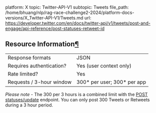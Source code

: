 platform: X
topic: Twitter-API-V1
subtopic: Tweets
file_path: /home/bhuang/nlp/rag-race-challenge2-2024/platform-docs-versions/X_Twitter-API-V1/Tweets.md
url: https://developer.twitter.com/en/docs/twitter-api/v1/tweets/post-and-engage/api-reference/post-statuses-retweet-id

## Resource Information[¶](#resource-information "Permalink to this headline")

|     |     |
| --- | --- |
| Response formats | JSON |
| Requires authentication? | Yes (user context only) |
| Rate limited? | Yes |
| Requests / 3-hour window | 300\* per user; 300\* per app |

_Please note_ - The 300 per 3 hours is a combined limit with the [POST statuses/update](https://developer.twitter.com/en/docs/tweets/post-and-engage/api-reference/post-statuses-update) endpoint. You can only post 300 Tweets or Retweets during a 3 hour period.